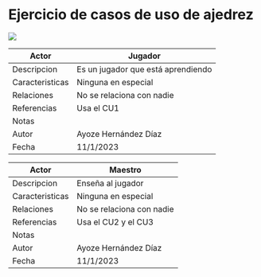 # Ejercicio de casos de uso de ajedrez


![](../../img/ajedrez.png)

|Actor|Jugador|
|-----|-------|
|Descripcion|Es un jugador que está aprendiendo|
|Caracteristicas|Ninguna en especial|
|Relaciones|No se relaciona con nadie|
|Referencias|Usa el CU1|
|Notas||
|Autor|Ayoze Hernández Díaz|
|Fecha|11/1/2023|

|Actor|Maestro|
|-----|-------|
|Descripcion|Enseña al jugador|
|Caracteristicas|Ninguna en especial|
|Relaciones|No se relaciona con nadie|
|Referencias|Usa el CU2 y el CU3|
|Notas||
|Autor|Ayoze Hernández Díaz|
|Fecha|11/1/2023|